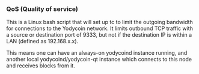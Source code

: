 ### QoS (Quality of service) ###

This is a Linux bash script that will set up tc to limit the outgoing bandwidth for connections to the Yodycoin network. It limits outbound TCP traffic with a source or destination port of 9333, but not if the destination IP is within a LAN (defined as 192.168.x.x).

This means one can have an always-on yodycoind instance running, and another local yodycoind/yodycoin-qt instance which connects to this node and receives blocks from it.
